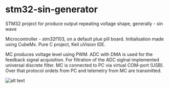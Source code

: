# stm32-sin-generator
STM32 project for produce output repeating voltage shape, generally - sin wave

Microcontroller - stm32f103, on a default plue pill board.
Initialisation made using CubeMx. Pure C project, Keil uVision IDE.

MC produces voltage level using PWM. ADC with DMA is used for the feedback signal acquisition.
For filtration of the ADC siglnal implemented universal discrete filter.
MC is connected to PC via virtual COM-port (USB). Over that protocol ordets from PC and telemetry from MC are transmitted.

![alt text](https://github.com/Nonmant/stm32-sin-generator-and-measuer/blob/master/generated%20signal.jpg?raw=true)
